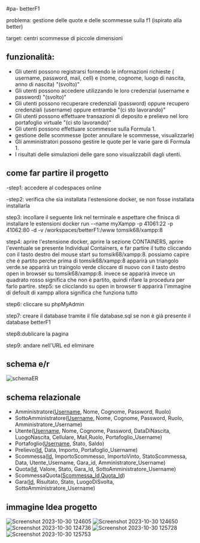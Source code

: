 #pa- betterF1

problema: gestione delle quote e delle scommesse sulla f1 (ispirato alla better)

target: centri scommesse di piccole dimensioni

## funzionalità:
- Gli utenti possono registrarsi fornendo le informazioni richieste ( username, password, mail, cell) e (nome, cognome, luogo di nascita, anno di nascita)    "(svolto)"
- Gli utenti possono accedere utilizzando le loro credenzial (username e password)    "(svolto)"
- Gli utenti possono recuperare credenziali (password) oppure recupero credenziali (username) oppure entrambe    "(ci sto lavorando)"
- Gli utenti possono effettuare transazioni di deposito e prelievo nel loro portafoglio virtuale    "(ci sto lavorando)"
- Gli utenti possono effettuare scommesse sulla Formula 1.
- gestione delle scommesse (poter annullare le scommesse, visualizzarle)
- Gli amministratori possono gestire le quote per le varie gare di Formula 1.
- I risultati delle simulazioni delle gare sono visualizzabili dagli utenti.


## come far partire il progetto
-step1: accedere al codespaces online

-step2: verifica che sia installata l'estensione docker, se non fosse installata installarla

step3: incollare il seguente link nel terminale e aspettare che finisca di installare le estensioni docker run --name myXampp -p 41061:22 -p 41062:80 -d -v /workspaces/betterF1:/www tomsik68/xampp:8

step4: aprire l'estensione docker, aprire la sezione CONTAINERS, aprire l'eventuale se presente Individual Containers, e far partire il tutto cliccando con il tasto destro del mouse start su  tomsik68/xampp:8.  possiamo capire che è partito perche prima di tomsik68/xampp:8 apparirà un triangolo verde.se apparirà un traingolo verde cliccare di nuovo con il tasto destro open in browser su tomsik68/xampp:8. invece se apparirà invece un quadrato rosso significa che non è partito, quindi rifare la procedura per farlo partire.
step5: se clicclando  su open in browser ti apparirà l'immagine di defoult di xampp allora significa che funziona tutto

step6: cliccare su phpMyAdmin

step7: creare il database tramite il file database.sql se non è già presente il database betterF1

step8:dublicare la pagina

step9: andare nell'URL ed eliminare 



## schema e/r
![schemaER](https://github.com/nicolabresciani/betterF1/assets/101709282/1b4f7bf7-cb14-47b5-aefa-30d2936eb99e)



## schema relazionale
- Amministratore(<ins>Username</ins>, Nome, Cognome, Password, Ruolo)
- SottoAmministratore(<ins>Username</ins>, Nome, Cognome, Password, Ruolo, Amministratore_Username)
- Utente(<ins>Username</ins>, Nome, Cognome, Password, DataDiNascita, LuogoNascita, Cellulare, Mail,Ruolo, Portafoglio_Username)
- Portafoglio(<ins>Username</ins>, Stato, Saldo)
- Prelievo(<ins>Id</ins>, Data, Importo, Portafoglio_Username)
- Scommessa(<ins>Id</ins>, ImportoScommesso, ImportoVinto, StatoScommessa, Data, Utente_Username, Gara_id, Amministratore_Username)
- Quota(<ins>Id</ins>, Valore, Stato, Gara_Id, SottoAmministratore_Username)
- ScommessaQuota(<ins>Scommessa_Id</ins>,<ins>Quota_Id</ins>)
- Gara(<ins>Id</ins>, Risultato, Stato, LuogoDiSvolta, SottoAmministratore_Username)



## immagine Idea progetto
![Screenshot 2023-10-30 124605](https://github.com/nicolabresciani/betterF1/assets/101709282/c4a65f3f-4bbc-495b-aa68-a6455c455e50)
![Screenshot 2023-10-30 124650](https://github.com/nicolabresciani/betterF1/assets/101709282/9276a2b4-d547-4f94-8f66-5360d9b1b2c4)
![Screenshot 2023-10-30 124736](https://github.com/nicolabresciani/betterF1/assets/101709282/659aa23f-dda3-4ff1-9199-2db008fa4a90)
![Screenshot 2023-10-30 125728](https://github.com/nicolabresciani/betterF1/assets/101709282/7129b54e-0136-45f8-a05a-c8bdd7cae0c9)
![Screenshot 2023-10-30 125753](https://github.com/nicolabresciani/betterF1/assets/101709282/eaea51d6-bb07-4d17-ad48-70b2275489dc)


